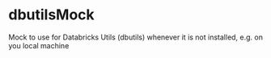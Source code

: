 # dbutilsMock
Mock to use for Databricks Utils (dbutils) whenever it is not installed, e.g. on you local machine
